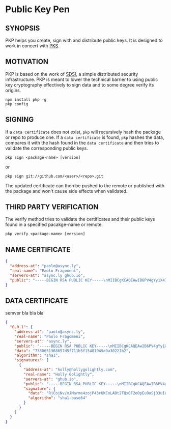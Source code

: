 # Public Key Pen 

## SYNOPSIS
PKP helps you create, sign with and distribute public keys. It is designed
to work in concert with [PKS][0].

## MOTIVATION
PKP is based on the work of [SDSI][1], a simple distributed security
infrastructure. PKP is meant to lower the technical barrier to using
public key cryptography effectively to sign data and to some degree
verify its origins.

```
npm install pkp -g
pkp config
```

## SIGNING
If a `data certificate` does not exist, `pkp` will recursively hash the
package or repo to produce one. If a `data certificate` is found, `pkp`
hashes the data, compares it with the hash found in the `data certificate` 
and then tries to validate the corresponding public keys.
```
pkp sign <package-name> [version]
```
or
```
pkp sign git://github.com/<user>/<repo>.git
```

The updated certificate can then be pushed to the remote or published
with the package and won't cause side effects when validated.

## THIRD PARTY VERIFICATION
The verify method tries to validate the certificates and their public 
keys found in a specified pacakge-name or remote.

```
pkp verify <package-name> [version]
```

## NAME CERTIFICATE

```json
{
  "address-at": "paolo@async.ly",
  "real-name": "Paolo Fragomeni",
  "servers-at": "async.ly ghub.io",
  "public": "-----BEGIN RSA PUBLIC KEY-----\nMIIBCgKCAQEAwIB6PV4gYy1X47zQllmke+KGYdXFH1xyrO0q4DZw3OBHr187xZWn81LWI6av\nyIhW+XDeVYuAud1+VqnsvsBASD19qc2xXiZ21cHdSfB1N2nSHBBHB2e+ubhDEN9PbhAcO+BK\ngr8E0/ucGy5thM70KZpVuJGXZJWABzlrin/Q3xyk/46OFQNj5DXjmSfSoWcs76TknAkttz0N\nc4QK3buByERNeWOjJsZjTj5w8StVpwfc2Ut3wUIoks/8w+nwqiAW1tHVoCjcol8fHIvRiiNH\n1bYS+ZkBgb0RUKzQkl+l8o6IfFzhSnvt9g+E5aVOgzJs/O2RdwjpHpVsfwh74pM8qwIDAQAB\n-----END RSA PUBLIC KEY-----\n\n"
}
```

## DATA CERTIFICATE
semver bla bla bla

```json
{
  "0.0.1": {
    "address-at": "paolo@async.ly",
    "real-name": "Paolo Fragomeni",
    "servers-at": "async.ly",
    "public": "-----BEGIN RSA PUBLIC KEY-----\nMIIBCgKCAQEAwIB6PV4gYy1X47zQllmke+KGYdXFH1xyrO0q4DZw3OBHr187xZWn81LWI6av\nyIhW+XDeVYuAud1+VqnsvsBASD19qc2xXiZ21cHdSfB1N2nSHBBHB2e+ubhDEN9PbhAcO+BK\ngr8E0/ucGy5thM70KZpVuJGXZJWABzlrin/Q3xyk/46OFQNj5DXjmSfSoWcs76TknAkttz0N\nc4QK3buByERNeWOjJsZjTj5w8StVpwfc2Ut3wUIoks/8w+nwqiAW1tHVoCjcol8fHIvRiiNH\n1bYS+ZkBgb0RUKzQkl+l8o6IfFzhSnvt9g+E5aVOgzJs/O2RdwjpHpVsfwh74pM8qwIDAQAB\n-----END RSA PUBLIC KEY-----\n\n",
    "data": "7330651368657d5f711b5f15481949a9a30221b2",
    "algorithm": "sha1",
    "signatures": [
      {
        "address-at": "holly@hollygolightly.com",
        "real-name": "Holly Golightly",
        "servers-at": "ghub.io",
        "public": "-----BEGIN RSA PUBLIC KEY-----\nMIIBCgKCAQEAwIB6PV4gYy1X47zQllmke+KGYdXFH1xyrO0q4DZw3OBHr187xZWn81LWI6av\nyIhW+XDeVYuAud1+VqnsvsBASD19qc2xXiZ21cHdSfB1N2nSHBBHB2e+ubhDEN9PbhAcO+BK\ngr8E0/ucGy5thM70KZpVuJGXZJWABzlrin/Q3xyk/46OFQNj5DXjmSfSoWcs76TknAkttz0N\nc4QK3buByERNeWOjJsZjTj5w8StVpwfc2Ut3wUIoks/8w+nwqiAW1tHVoCjcol8fHIvRiiNH\n1bYS+ZkBgb0RUKzQkl+l8o6IfFzhSnvt9g+E5aVOgzJs/O2RdwjpHpVsfwh74pM8qwIDAQAB\n-----END RSA PUBLIC KEY-----\n\n",
        "signature": {
          "data": "RjCojNv/oJMarme4zojP43rUKCoLADt2TQxOF2oOpEuOoSjD3uIGXa8raltUf7UNseTPXUFbktspgOaJ/z45C+uhOgdOrhAOgJudCT+22xsW1IG2LFmbnnEv865R5h6w38DYaFZK3BjddLR5IPrkoDHw+Pk5xr43npc/XU1BHxI7/xmNyi3ydm9DJ44WXwiQo7ypK5PbgNC+k6AN+XSFQm+sK1rH7w1d22J+jR48SHejNaXPyAkMEQDuEGu0v/gnT8GSh+GGPqJZNKg8QVbIXK5hDD7ztvHmU3w5hDlzWvUGMJ9OWUlNPrnc/swTW0PdO6C9OinXw7BjXVoJsjQk3g==",
          "algorithm": "sha1-base64"
        }
      }
    ]
  }
}
```

[0]:http://
[1]:http://groups.csail.mit.edu/cis/sdsi.html
[2]:http://www.rsa.com/rsalabs/node.asp?id=2165
[3]:http://firstmonday.org/ojs/index.php/fm/article/view/778/687
